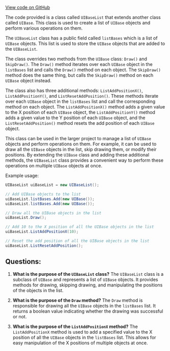 [View code on GitHub](https://github.com/TieHaxJan/Brick-Force/Assembly-CSharp\UIBaseList.cs)

The code provided is a class called `UIBaseList` that extends another class called `UIBase`. This class is used to create a list of `UIBase` objects and perform various operations on them.

The `UIBaseList` class has a public field called `listBases` which is a list of `UIBase` objects. This list is used to store the `UIBase` objects that are added to the `UIBaseList`.

The class overrides two methods from the `UIBase` class: `Draw()` and `SkipDraw()`. The `Draw()` method iterates over each `UIBase` object in the `listBases` list and calls the `Draw()` method on each object. The `SkipDraw()` method does the same thing, but calls the `SkipDraw()` method on each `UIBase` object instead.

The class also has three additional methods: `ListAddPositionX()`, `ListAddPositionY()`, and `ListResetAddPosition()`. These methods iterate over each `UIBase` object in the `listBases` list and call the corresponding method on each object. The `ListAddPositionX()` method adds a given value to the X position of each `UIBase` object, the `ListAddPositionY()` method adds a given value to the Y position of each `UIBase` object, and the `ListResetAddPosition()` method resets the add position of each `UIBase` object.

This class can be used in the larger project to manage a list of `UIBase` objects and perform operations on them. For example, it can be used to draw all the `UIBase` objects in the list, skip drawing them, or modify their positions. By extending the `UIBase` class and adding these additional methods, the `UIBaseList` class provides a convenient way to perform these operations on multiple `UIBase` objects at once.

Example usage:

```csharp
UIBaseList uiBaseList = new UIBaseList();

// Add UIBase objects to the list
uiBaseList.listBases.Add(new UIBase());
uiBaseList.listBases.Add(new UIBase());

// Draw all the UIBase objects in the list
uiBaseList.Draw();

// Add 10 to the X position of all the UIBase objects in the list
uiBaseList.ListAddPositionX(10);

// Reset the add position of all the UIBase objects in the list
uiBaseList.ListResetAddPosition();
```
## Questions: 
 1. **What is the purpose of the `UIBaseList` class?**
The `UIBaseList` class is a subclass of `UIBase` and represents a list of `UIBase` objects. It provides methods for drawing, skipping drawing, and manipulating the positions of the objects in the list.

2. **What is the purpose of the `Draw` method?**
The `Draw` method is responsible for drawing all the `UIBase` objects in the `listBases` list. It returns a boolean value indicating whether the drawing was successful or not.

3. **What is the purpose of the `ListAddPositionX` method?**
The `ListAddPositionX` method is used to add a specified value to the X position of all the `UIBase` objects in the `listBases` list. This allows for easy manipulation of the X positions of multiple objects at once.